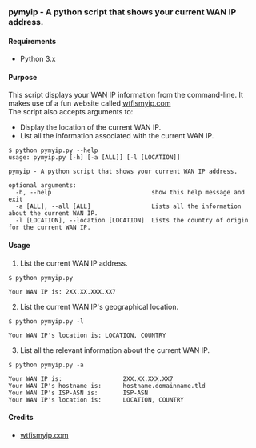 ### pymyip - A python script that shows your current WAN IP address.  

#### Requirements

- Python 3.x

#### Purpose

This script displays your WAN IP information from the command-line. It makes use of a fun website called [wtfismyip.com](https://wtfismyip.com/)  
The script also accepts arguments to:  

- Display the location of the current WAN IP.
- List all the information associated with the current WAN IP.

```
$ python pymyip.py --help
usage: pymyip.py [-h] [-a [ALL]] [-l [LOCATION]]

pymyip - A python script that shows your current WAN IP address.

optional arguments:
  -h, --help                            show this help message and exit
  -a [ALL], --all [ALL]                 Lists all the information about the current WAN IP.
  -l [LOCATION], --location [LOCATION]  Lists the country of origin for the current WAN IP.
```

#### Usage

1. List the current WAN IP address.
```
$ python pymyip.py

Your WAN IP is: 2XX.XX.XXX.XX7

```

2. List the current WAN IP's geographical location.
```
$ python pymyip.py -l

Your WAN IP's location is: LOCATION, COUNTRY

```
  
3. List all the relevant information about the current WAN IP.
```
$ python pymyip.py -a

Your WAN IP is:                 2XX.XX.XXX.XX7
Your WAN IP's hostname is:      hostname.domainname.tld
Your WAN IP's ISP-ASN is:       ISP-ASN
Your WAN IP's location is:      LOCATION, COUNTRY
```  
  
#### Credits  

- [wtfismyip.com](https://wtfismyip.com)
